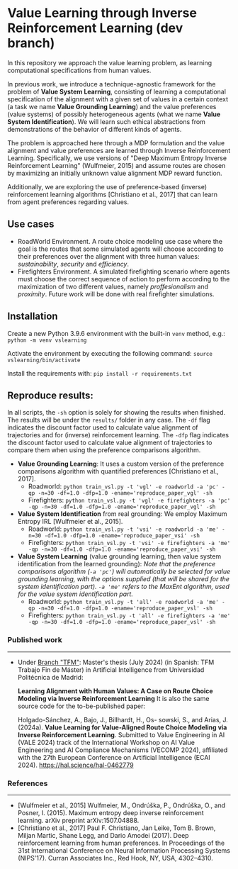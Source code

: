 # Value Learning through Inverse Reinforcement Learning (dev branch)

In this repository we approach the value learning problem, as learning computational specifications from human values. 

In previous work, we introduce a technique-agnostic framework for the problem of **Value System Learning**, consisting of learning a computational specification of the alignment with a given set of values in a certain context (a task we name **Value Grounding Learning**) and the value preferences (value systems) of possibly heterogeneous agents (what we name **Value System Identification**). We will learn such ethical abstractions from demonstrations of the behavior of different kinds of agents.

 The problem is approached here through a MDP formulation and the value alignment and value preferences are learned through Inverse Reinforcement Learning. Specifically, we use versions of "Deep Maximum Entropy Inverse Reinforcement Learning" (Wulfmeier, 2015) and assume routes are chosen by maximizing an initially unknown value alignment MDP reward function.

 Additionally, we are exploring the use of preference-based (inverse) reinforcement learning algorithms [Christiano et al., 2017] that can learn from agent preferences regarding values.

## Use cases

* RoadWorld Environment. A route choice modeling use case where the goal is the routes that some simulated agents will choose according to their preferences over the alignment with three human values: *sustainability*, *security* and *efficiency*.
* Firefighters Environment. A simulated firefighting scenario where agents must choose the correct sequence of action to perform according to the maximization of two different values, namely *proffesionalism* and *proximity*. Future work will be done with real firefighter simulations.

## Installation

Create a new Python 3.9.6 environment with the built-in `venv` method, e.g.:
``python -m venv vslearning``

Activate the environment by executing the following command:
``source vslearning/bin/activate``

Install the requirements with:
``pip install -r requirements.txt``

## Reproduce results:
In all scripts, the `-sh` option is solely for showing the results when finished. The results will be under the `results/` folder in any case. The `-df` flag indicates the discount factor used to calculate value alignment of trajectories and for (inverse) reinforcement learning. The `-dfp` flag indicates the discount factor used to calculate value alignment of trajectories to compare them when using the preference comparisons algorithm.

- **Value Grounding Learning**:
It uses a custom version of the preference comparisons algorithm with quantified preferences [Christiano et al., 2017].
    * Roadworld: `python train_vsl.py -t 'vgl' -e roadworld -a 'pc' -qp -n=30 -df=1.0 -dfp=1.0 -ename='reproduce_paper_vgl' -sh`
    * Firefighters: `python train_vsl.py -t 'vgl' -e firefighters -a 'pc' -qp -n=30 -df=1.0 -dfp=1.0 -ename='reproduce_paper_vgl' -sh`
- **Value System Identification** from real grounding:
We employ Maximum Entropy IRL [Wulfmeier et al., 2015].
    * Roadworld: `python train_vsl.py -t 'vsi' -e roadworld -a 'me' -n=30 -df=1.0 -dfp=1.0 -ename='reproduce_paper_vsi' -sh`
    * Firefighters: `python train_vsl.py -t 'vsi' -e firefighters -a 'me' -qp -n=30 -df=1.0 -dfp=1.0 -ename='reproduce_paper_vsi' -sh`
- **Value System Learning** (value grounding learning, then value system identification from the learned grounding):
    *Note that the preference comparisons algorithm (`-a 'pc'`) will automatically be selected for value grounding learning, with the options supplied (that will be shared for the system identification part). `-a 'me'` refers to the MaxEnt algorithm, used for the value system identification part.*
    * Roadworld: `python train_vsl.py -t 'all' -e roadworld -a 'me' -qp -n=30 -df=1.0 -dfp=1.0 -ename='reproduce_paper_vsl' -sh`
    * Firefighters: `python train_vsl.py -t 'all' -e firefighters -a 'me' -qp -n=30 -df=1.0 -dfp=1.0 -ename='reproduce_paper_vsl' -sh`

### Published work
---
* Under [Branch "TFM"](https://github.com/andresh26-uam/VAE-ValueLearning/tree/TFM/ValueLearningIRL): Master's thesis (July 2024) (in Spanish: TFM Trabajo Fin de Máster) in Artificial Intelligence from Universidad Politécnica de Madrid:

    **Learning Alignment with Human Values: A Case on Route Choice Modeling via Inverse Reinforcement Learning**
    It is also the same source code for the to-be-published paper:

    Holgado-Sánchez, A., Bajo, J., Billhardt, H., Os- sowski, S., and Arias, J. (2024a). **Value Learning for Value-Aligned Route Choice Modeling via Inverse Reinforcement Learning**. Submitted to Value Engineering in AI (VALE 2024) track of the International Workshop on AI Value Engineering and AI Compliance Mechanisms (VECOMP 2024), affiliated with the 27th European Conference on Artificial Intelligence (ECAI 2024).
    https://hal.science/hal-0462779

### References
---
* [Wulfmeier et al., 2015] Wulfmeier, M., Ondrúška, P., Ondrúška, O., and Posner, I. (2015). Maximum entropy deep inverse reinforcement learning. arXiv preprint arXiv:1507.04888. 
* [Christiano et al., 2017] Paul F. Christiano, Jan Leike, Tom B. Brown, Miljan Martic, Shane Legg, and Dario Amodei (2017). Deep reinforcement learning from human preferences. In Proceedings of the 31st International Conference on Neural Information Processing Systems (NIPS'17). Curran Associates Inc., Red Hook, NY, USA, 4302–4310.